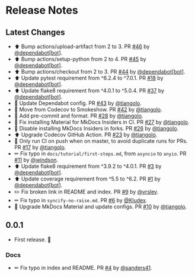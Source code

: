 # Release Notes

## Latest Changes

* ⬆ Bump actions/upload-artifact from 2 to 3. PR [#46](https://github.com/tiangolo/asyncer/pull/46) by [@dependabot[bot]](https://github.com/apps/dependabot).
* ⬆ Bump actions/setup-python from 2 to 4. PR [#45](https://github.com/tiangolo/asyncer/pull/45) by [@dependabot[bot]](https://github.com/apps/dependabot).
* ⬆ Bump actions/checkout from 2 to 3. PR [#44](https://github.com/tiangolo/asyncer/pull/44) by [@dependabot[bot]](https://github.com/apps/dependabot).
* ⬆ Update pytest requirement from ^6.2.4 to ^7.0.1. PR [#18](https://github.com/tiangolo/asyncer/pull/18) by [@dependabot[bot]](https://github.com/apps/dependabot).
* ⬆ Update flake8 requirement from ^4.0.1 to ^5.0.4. PR [#37](https://github.com/tiangolo/asyncer/pull/37) by [@dependabot[bot]](https://github.com/apps/dependabot).
* 🔧 Update Dependabot config. PR [#43](https://github.com/tiangolo/asyncer/pull/43) by [@tiangolo](https://github.com/tiangolo).
* 👷 Move from Codecov to Smokeshow. PR [#42](https://github.com/tiangolo/asyncer/pull/42) by [@tiangolo](https://github.com/tiangolo).
* 🔧 Add pre-commit and format. PR [#28](https://github.com/tiangolo/asyncer/pull/28) by [@tiangolo](https://github.com/tiangolo).
* 💚 Fix installing Material for MkDocs Insiders in CI. PR [#27](https://github.com/tiangolo/asyncer/pull/27) by [@tiangolo](https://github.com/tiangolo).
* 👷 Disable installing MkDocs Insiders in forks. PR [#26](https://github.com/tiangolo/asyncer/pull/26) by [@tiangolo](https://github.com/tiangolo).
* ⬆️ Upgrade Codecov GitHub Action. PR [#23](https://github.com/tiangolo/asyncer/pull/23) by [@tiangolo](https://github.com/tiangolo).
* 💚 Only run CI on push when on master, to avoid duplicate runs for PRs. PR [#17](https://github.com/tiangolo/asyncer/pull/17) by [@tiangolo](https://github.com/tiangolo).
* ✏ Fix typo in `docs/tutorial/first-steps.md`, from `asyncio` to `anyio`. PR [#11](https://github.com/tiangolo/asyncer/pull/11) by [@windson](https://github.com/windson).
* ⬆ Update flake8 requirement from ^3.9.2 to ^4.0.1. PR [#3](https://github.com/tiangolo/asyncer/pull/3) by [@dependabot[bot]](https://github.com/apps/dependabot).
* ⬆ Update coverage requirement from ^5.5 to ^6.2. PR [#1](https://github.com/tiangolo/asyncer/pull/1) by [@dependabot[bot]](https://github.com/apps/dependabot).
* ✏️ Fix broken link in README and index. PR [#9](https://github.com/tiangolo/asyncer/pull/9) by [@vrslev](https://github.com/vrslev).
* ✏ Fix typo in `syncify-no-raise.md`. PR [#6](https://github.com/tiangolo/asyncer/pull/6) by [@Kludex](https://github.com/Kludex).
* 🔧 Upgrade MkDocs Material and update configs. PR [#10](https://github.com/tiangolo/asyncer/pull/10) by [@tiangolo](https://github.com/tiangolo).

## 0.0.1

* First release. 🎉

### Docs

* ✏ Fix typo in index and README. PR [#4](https://github.com/tiangolo/asyncer/pull/4) by [@sanders41](https://github.com/sanders41).
